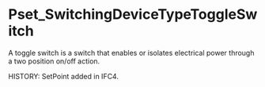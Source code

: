 # Pset_SwitchingDeviceTypeToggleSwitch

A toggle switch is a switch that enables or isolates electrical power through a two position on/off action.
<!-- end of short definition -->

 HISTORY: SetPoint added in IFC4.
